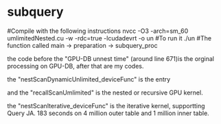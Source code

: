 # subquery
#Compile with the following instructions
nvcc -O3 -arch=sm_60 umlimitedNested.cu -w -rdc=true -lcudadevrt -o un
#To run it
./un
#The function called
main -> preparation -> subquery_proc

the code before the "GPU-DB unnest time" (around line 671)is the orginal processing on GPU-DB, after that are my codes.

the "nestScanDynamicUnlimited_deviceFunc" is the entry

and the "recallScanUmlimited" is the nested or recursive GPU kernel.

the "nestScanIterative_deviceFunc" is the iterative kernel, supportting Query JA. 183 seconds on 4 million outer table and 1 million inner table.